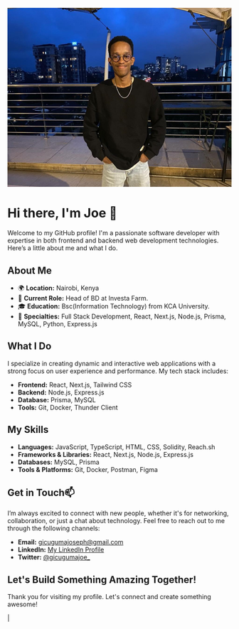 <!-- ### Hi there 👋 -->
<p align="center">
  <a href="http://josephgicugumakamau.co.ke/"><img src="joe.jpg" alt="Joseph Gicuguma's image"></a>
</p>

# Hi there, I'm Joe 👋

Welcome to my GitHub profile! I'm a passionate software developer with expertise in both frontend and backend web development technologies. Here’s a little about me and what I do.

## About Me

- 🌍 **Location:** Nairobi, Kenya
- 💼 **Current Role:** Head of BD at Investa Farm.
- 🎓 **Education:** Bsc(Information Technology) from KCA University.
- 🌟 **Specialties:** Full Stack Development, React, Next.js, Node.js, Prisma, MySQL, Python, Express.js

## What I Do

I specialize in creating dynamic and interactive web applications with a strong focus on user experience and performance. My tech stack includes:

- **Frontend:** React, Next.js, Tailwind CSS
- **Backend:** Node.js, Express.js
- **Database:** Prisma, MySQL
- **Tools:** Git, Docker, Thunder Client


## My Skills

- **Languages:** JavaScript, TypeScript, HTML, CSS, Solidity, Reach.sh
- **Frameworks & Libraries:** React, Next.js, Node.js, Express.js
- **Databases:** MySQL, Prisma
- **Tools & Platforms:** Git, Docker, Postman, Figma

## Get in Touch📫

I’m always excited to connect with new people, whether it's for networking, collaboration, or just a chat about technology. Feel free to reach out to me through the following channels:

- **Email:** [gicugumajoseph@gmail.com](mailto:gicugumajoseph@gmail.com)
- **LinkedIn:** [My LinkedIn Profile](https://linkedin.com/in/joseph-kamau-244295200/)
- **Twitter:** [@gicugumajoe_](https://x.com/gicugumajoe_)

## Let's Build Something Amazing Together!

Thank you for visiting my profile. Let's connect and create something awesome!

<!--
<p align="center">
  <a href="https://github.com/Joseph-Gicuguma"><img src="https://github-readme-stats.vercel.app/api?username=Joseph-Gicuguma&hide_border=true&show_icons=true" alt="Joe's github stats"></a>
</p>



<p align="center">
  <strong><a href="http://josephgicugumakamau.co.ke/">Official Website</a></strong> |
  <strong><a href="https://twitter.com/gicugumajoe_">Twitter</a></strong> 
  <!-- <strong><a href="https://discord.gg/nYXzaUS">Discord</a></strong>  -->|
 <!-- <strong><a href="https://www.linkedin.com/in/joseph-gicuguma-244295200/">LinkedIn</a></strong> | -->
  <!-- <strong><a href="https://www.twitch.tv/edisonlee55">Twitch</a></strong>
</p>

<p align="center">I love Creating.</p>

-->


<!--
**Joseph-Gicuguma/Joseph-Gicuguma** is a ✨ _special_ ✨ repository because its `README.md` (this file) appears on your GitHub profile.

Here are some ideas to get you started:

- 🔭 I’m currently working on ...
- 🌱 I’m currently learning ...
- 👯 I’m looking to collaborate on ...
- 🤔 I’m looking for help with ...
- 💬 Ask me about ...
- 📫 How to reach me: ...
- 😄 Pronouns: ...
- ⚡ Fun fact: ...
-->
